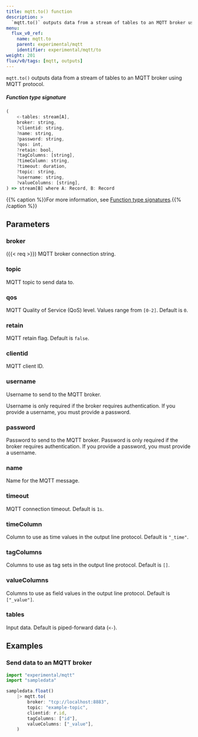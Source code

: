 ```yaml
---
title: mqtt.to() function
description: >
  `mqtt.to()` outputs data from a stream of tables to an MQTT broker using MQTT protocol.
menu:
  flux_v0_ref:
    name: mqtt.to
    parent: experimental/mqtt
    identifier: experimental/mqtt/to
weight: 201
flux/v0/tags: [mqtt, outputs]
---
```


<!------------------------------------------------------------------------------

IMPORTANT: This page was generated from comments in the Flux source code. Any
edits made directly to this page will be overwritten the next time the
documentation is generated. 

To make updates to this documentation, update the function comments above the
function definition in the Flux source code:

https://github.com/influxdata/flux/blob/master/stdlib/experimental/mqtt/mqtt.flux#L56-L73

Contributing to Flux: https://github.com/influxdata/flux#contributing
Fluxdoc syntax: https://github.com/influxdata/flux/blob/master/docs/fluxdoc.md

------------------------------------------------------------------------------->

`mqtt.to()` outputs data from a stream of tables to an MQTT broker using MQTT protocol.



##### Function type signature

```js
(
    <-tables: stream[A],
    broker: string,
    ?clientid: string,
    ?name: string,
    ?password: string,
    ?qos: int,
    ?retain: bool,
    ?tagColumns: [string],
    ?timeColumn: string,
    ?timeout: duration,
    ?topic: string,
    ?username: string,
    ?valueColumns: [string],
) => stream[B] where A: Record, B: Record
```

{{% caption %}}For more information, see [Function type signatures](/flux/v0/function-type-signatures/).{{% /caption %}}

## Parameters

### broker
({{< req >}})
MQTT broker connection string.



### topic

MQTT topic to send data to.



### qos

MQTT Quality of Service (QoS) level. Values range from `[0-2]`. Default is `0`.



### retain

MQTT retain flag. Default is `false`.



### clientid

MQTT client ID.



### username

Username to send to the MQTT broker.

Username is only required if the broker requires authentication.
If you provide a username, you must provide a password.

### password

Password to send to the MQTT broker.
Password is only required if the broker requires authentication.
If you provide a password, you must provide a username.



### name

Name for the MQTT message.



### timeout

MQTT connection timeout. Default is `1s`.



### timeColumn

Column to use as time values in the output line protocol.
Default is `"_time"`.



### tagColumns

Columns to use as tag sets in the output line protocol.
Default is `[]`.



### valueColumns

Columns to use as field values in the output line protocol.
Default is `["_value"]`.



### tables

Input data. Default is piped-forward data (`<-`).




## Examples

### Send data to an MQTT broker

```js
import "experimental/mqtt"
import "sampledata"

sampledata.float()
    |> mqtt.to(
        broker: "tcp://localhost:8883",
        topic: "example-topic",
        clientid: r.id,
        tagColumns: ["id"],
        valueColumns: ["_value"],
    )

```

